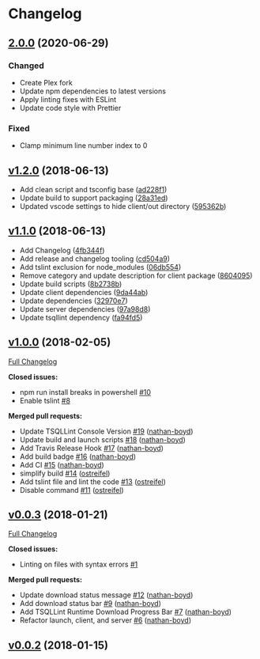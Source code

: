 # Changelog

## [2.0.0](https://github.com/plexsystems/tsqllint-vscode-extension/tree/v2.0.0) (2020-06-29)
### Changed
* Create Plex fork
* Update npm dependencies to latest versions
* Apply linting fixes with ESLint
* Update code style with Prettier

### Fixed
* Clamp minimum line number index to 0

## [v1.2.0](https://github.com/plexsystems/tsqllint-vscode-extension/tree/v1.2.0) (2018-06-13)

* Add clean script and tsconfig base ([ad228f1](https://github.com/plexsystems/tsqllint-vscode-extension/commit/ad228f1))
* Update build to support packaging ([28a31ed](https://github.com/plexsystems/tsqllint-vscode-extension/commit/28a31ed))
* Updated vscode settings to hide client/out directory ([595362b](https://github.com/plexsystems/tsqllint-vscode-extension/commit/595362b))

## [v1.1.0](https://github.com/plexsystems/tsqllint-vscode-extension/tree/v1.1.0) (2018-06-13)

* Add Changelog ([4fb344f](https://github.com/plexsystems/tsqllint-vscode-extension/commit/4fb344f))
* Add release and changelog tooling ([cd504a9](https://github.com/plexsystems/tsqllint-vscode-extension/commit/cd504a9))
* Add tslint exclusion for node_modules ([06db554](https://github.com/plexsystems/tsqllint-vscode-extension/commit/06db554))
* Remove category and update description for client package ([8604095](https://github.com/plexsystems/tsqllint-vscode-extension/commit/8604095))
* Update build scripts ([8b2738b](https://github.com/plexsystems/tsqllint-vscode-extension/commit/8b2738b))
* Update client dependencies ([9da44ab](https://github.com/plexsystems/tsqllint-vscode-extension/commit/9da44ab))
* Update dependencies ([32970e7](https://github.com/plexsystems/tsqllint-vscode-extension/commit/32970e7))
* Update server dependencies ([97a98d8](https://github.com/plexsystems/tsqllint-vscode-extension/commit/97a98d8))
* Update tsqllint dependency ([fa94fd5](https://github.com/plexsystems/tsqllint-vscode-extension/commit/fa94fd5))

## [v1.0.0](https://github.com/plexsystems/tsqllint-vscode-extension/tree/v1.0.0) (2018-02-05)
[Full Changelog](https://github.com/plexsystems/tsqllint-vscode-extension/compare/v0.0.3...v1.0.0)

**Closed issues:**

- npm run install breaks in powershell [\#10](https://github.com/plexsystems/tsqllint-vscode-extension/issues/10)
- Enable tslint [\#8](https://github.com/plexsystems/tsqllint-vscode-extension/issues/8)

**Merged pull requests:**

- Update TSQLLint Console Version [\#19](https://github.com/plexsystems/tsqllint-vscode-extension/pull/19) ([nathan-boyd](https://github.com/nathan-boyd))
- Update build and launch scripts  [\#18](https://github.com/plexsystems/tsqllint-vscode-extension/pull/18) ([nathan-boyd](https://github.com/nathan-boyd))
- Add Travis Release Hook  [\#17](https://github.com/plexsystems/tsqllint-vscode-extension/pull/17) ([nathan-boyd](https://github.com/nathan-boyd))
- Add build badge [\#16](https://github.com/plexsystems/tsqllint-vscode-extension/pull/16) ([nathan-boyd](https://github.com/nathan-boyd))
- Add CI [\#15](https://github.com/plexsystems/tsqllint-vscode-extension/pull/15) ([nathan-boyd](https://github.com/nathan-boyd))
- simplify build [\#14](https://github.com/plexsystems/tsqllint-vscode-extension/pull/14) ([ostreifel](https://github.com/ostreifel))
- Add tslint file and lint the code [\#13](https://github.com/plexsystems/tsqllint-vscode-extension/pull/13) ([ostreifel](https://github.com/ostreifel))
- Disable command [\#11](https://github.com/plexsystems/tsqllint-vscode-extension/pull/11) ([ostreifel](https://github.com/ostreifel))

## [v0.0.3](https://github.com/plexsystems/tsqllint-vscode-extension/tree/v0.0.3) (2018-01-21)
[Full Changelog](https://github.com/plexsystems/tsqllint-vscode-extension/compare/v0.0.2...v0.0.3)

**Closed issues:**

- Linting on files with syntax errors [\#1](https://github.com/plexsystems/tsqllint-vscode-extension/issues/1)

**Merged pull requests:**

- Update download status message [\#12](https://github.com/plexsystems/tsqllint-vscode-extension/pull/12) ([nathan-boyd](https://github.com/nathan-boyd))
- Add download status bar [\#9](https://github.com/plexsystems/tsqllint-vscode-extension/pull/9) ([nathan-boyd](https://github.com/nathan-boyd))
- Add TSQLLint Runtime Download Progress Bar [\#7](https://github.com/plexsystems/tsqllint-vscode-extension/pull/7) ([nathan-boyd](https://github.com/nathan-boyd))
- Refactor launch, client, and server [\#6](https://github.com/plexsystems/tsqllint-vscode-extension/pull/6) ([nathan-boyd](https://github.com/nathan-boyd))

## [v0.0.2](https://github.com/plexsystems/tsqllint-vscode-extension/tree/v0.0.2) (2018-01-15)
